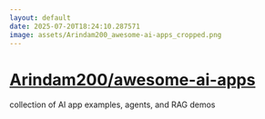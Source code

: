 ```yaml
---
layout: default
date: 2025-07-20T18:24:10.287571
image: assets/Arindam200_awesome-ai-apps_cropped.png
---
```


# [Arindam200/awesome-ai-apps](https://github.com/Arindam200/awesome-ai-apps)

collection of AI app examples, agents, and RAG demos
